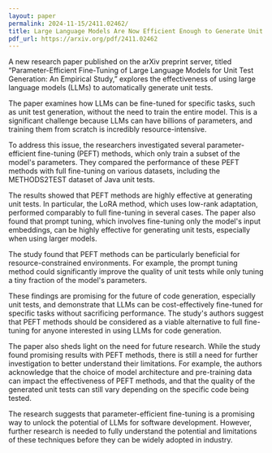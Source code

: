 ```yaml
---
layout: paper
permalink: 2024-11-15/2411.02462/
title: Large Language Models Are Now Efficient Enough to Generate Unit Tests
pdf_url: https://arxiv.org/pdf/2411.02462
---
```



A new research paper published on the arXiv preprint server, titled “Parameter-Efficient Fine-Tuning of Large Language Models for Unit Test Generation: An Empirical Study,” explores the effectiveness of using large language models (LLMs) to automatically generate unit tests. 

The paper examines how LLMs can be fine-tuned for specific tasks, such as unit test generation, without the need to train the entire model. This is a significant challenge because LLMs can have billions of parameters, and training them from scratch is incredibly resource-intensive. 

To address this issue, the researchers investigated several parameter-efficient fine-tuning (PEFT) methods, which only train a subset of the model's parameters. They compared the performance of these PEFT methods with full fine-tuning on various datasets, including the METHODS2TEST dataset of Java unit tests. 

The results showed that PEFT methods are highly effective at generating unit tests. In particular, the LoRA method, which uses low-rank adaptation, performed comparably to full fine-tuning in several cases. The paper also found that prompt tuning, which involves fine-tuning only the model's input embeddings, can be highly effective for generating unit tests, especially when using larger models. 

The study found that PEFT methods can be particularly beneficial for resource-constrained environments. For example, the prompt tuning method could significantly improve the quality of unit tests while only tuning a tiny fraction of the model's parameters. 

These findings are promising for the future of code generation, especially unit tests, and demonstrate that LLMs can be cost-effectively fine-tuned for specific tasks without sacrificing performance. The study's authors suggest that PEFT methods should be considered as a viable alternative to full fine-tuning for anyone interested in using LLMs for code generation.

The paper also sheds light on the need for future research. While the study found promising results with PEFT methods, there is still a need for further investigation to better understand their limitations. For example, the authors acknowledge that the choice of model architecture and pre-training data can impact the effectiveness of PEFT methods, and that the quality of the generated unit tests can still vary depending on the specific code being tested.  

The research suggests that parameter-efficient fine-tuning is a promising way to unlock the potential of LLMs for software development. However, further research is needed to fully understand the potential and limitations of these techniques before they can be widely adopted in industry.